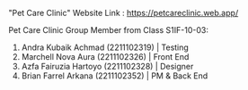 "Pet Care Clinic" Website Link : https://petcareclinic.web.app/

Pet Care Clinic Group Member from Class S1IF-10-03:
1. Andra Kubaik Achmad    (2211102319) | Testing
2. Marchell Nova Aura     (2211102326) | Front End
3. Azfa Fairuzia Hartoyo  (2211102328) | Designer
4. Brian Farrel Arkana    (2211102352) | PM & Back End
